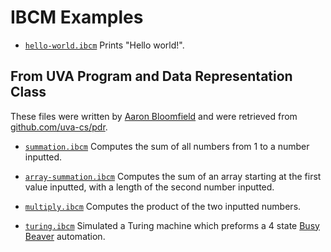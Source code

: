 # IBCM Examples

- [`hello-world.ibcm`](hello-world.ibcm) Prints "Hello world!".


## From UVA Program and Data Representation Class
These files were written by [Aaron Bloomfield](https://github.com/aaronbloomfield) and were retrieved from [github.com/uva-cs/pdr](https://github.com/uva-cs/pdr/tree/master/ibcm).

- [`summation.ibcm`](summation.ibcm) Computes the sum of all numbers from 1 to a number inputted.

- [`array-summation.ibcm`](array-summation.ibcm) Computes the sum of an array starting at the first value inputted, with a length of the second number inputted.

- [`multiply.ibcm`](multiply.ibcm) Computes the product of the two inputted numbers.

- [`turing.ibcm`](turing.ibcm) Simulated a Turing machine which preforms a 4 state [Busy Beaver](https://en.wikipedia.org/wiki/Busy_beaver) automation.

